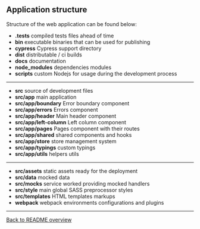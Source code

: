 
## Application structure
Structure of the web application can be found below:

* **.tests** compiled tests files ahead of time
* **bin** executable binaries that can be used for publishing
* **cypress** Cypress support directory
* **dist** distributable / ci builds
* **docs** documentation
* **node_modules** dependencies modules
* **scripts** custom Nodejs for usage during the development process

---

* **src** source of development files
* **src/app** main application
* **src/app/boundary** Error boundary component
* **src/app/errors** Errors component
* **src/app/header** Main header component
* **src/app/left-column** Left column component
* **src/app/pages** Pages component with their routes
* **src/app/shared** shared components and hooks
* **src/app/store** store management system
* **src/app/typings** custom typings
* **src/app/utils** helpers utils

---

* **src/assets** static assets ready for the deployment
* **src/data** mocked data
* **src/mocks** service worked providing mocked handlers
* **src/style** main global SASS preprocessor styles
* **src/templates** HTML templates markups
* **webpack** webpack environments configurations and plugins

---

[Back to README overview](../README.md)
